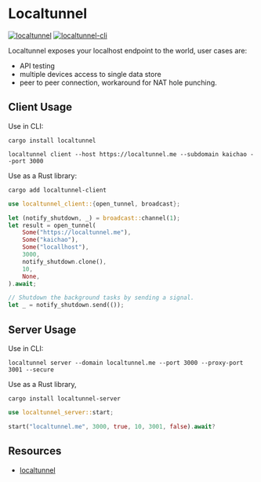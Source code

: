 # Localtunnel

[![localtunnel](https://img.shields.io/crates/v/localtunnel.svg)](https://crates.io/crates/localtunnel)
[![localtunnel-cli](https://img.shields.io/crates/v/localtunnel-cli.svg)](https://crates.io/crates/localtunnel-cli)

Localtunnel exposes your localhost endpoint to the world, user cases are:
- API testing
- multiple devices access to single data store
- peer to peer connection, workaround for NAT hole punching.

## Client Usage

Use in CLI:

```shell
cargo install localtunnel

localtunnel client --host https://localtunnel.me --subdomain kaichao --port 3000
```

Use as a Rust library:

```shell
cargo add localtunnel-client
```

```Rust
use localtunnel_client::{open_tunnel, broadcast};

let (notify_shutdown, _) = broadcast::channel(1);
let result = open_tunnel(
    Some("https://localtunnel.me"),
    Some("kaichao"),
    Some("locallhost"),
    3000,
    notify_shutdown.clone(),
    10,
    None,
).await;

// Shutdown the background tasks by sending a signal.
let _ = notify_shutdown.send(());
```

## Server Usage

Use in CLI:

```shell
localtunnel server --domain localtunnel.me --port 3000 --proxy-port 3001 --secure
```

Use as a Rust library,

```shell
cargo install localtunnel-server
```

```Rust
use localtunnel_server::start;

start("localtunnel.me", 3000, true, 10, 3001, false).await?
```

## Resources

- [localtunnel](https://github.com/localtunnel/localtunnel)